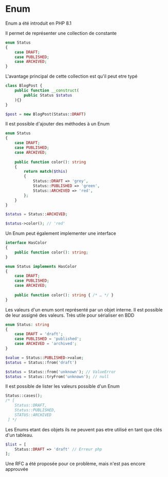 # Enum

Enum a été introduit en PHP 8.1

Il permet de représenter une collection de constante

```php
enum Status
{
    case DRAFT;
    case PUBLISHED;
    case ARCHIVED;
}
```

L'avantage principal de cette collection est qu'il peut etre typé

```php
class BlogPost {
    public function __construct(
        public Status $status
    ){}
}

$post = new BlogPost(Status::DRAFT)
```

Il est possible d'ajouter des méthodes à un Enum

```php
enum Status
{
    case DRAFT;
    case PUBLISHED;
    case ARCHIVED;
    
    public function color(): string
    {
        return match($this) 
        {
            Status::DRAFT => 'grey',   
            Status::PUBLISHED => 'green',   
            Status::ARCHIVED => 'red',   
        };
    }
}

$status = Status::ARCHIVED;

$status->color(); // 'red'
```

Un Enum peut également implementer une interface

```php
interface HasColor
{
    public function color(): string;
}

enum Status implements HasColor
{
    case DRAFT;
    case PUBLISHED;
    case ARCHIVED;
    
    public function color(): string { /* … */ }
}
```

Les valeurs d'un enum sont représenté par un objet 
interne. Il est possible de leur assigné des valeurs. Très
utile pour sérialiser en BDD

```php
enum Status: string
{
    case DRAFT = 'draft';
    case PUBLISHED = 'published';
    case ARCHIVED = 'archived';
}

$value = Status::PUBLISHED->value;
$status = Status::from('draft')

$status = Status::from('unknown'); // ValueError
$status = Status::tryFrom('unknown'); // null
```

Il est possible de lister les valeurs possible d'un Enum

```php
Status::cases();
/* [
    Status::DRAFT,
    Status::PUBLISHED,
    STATUS::ARCHIVED
 ] */
```

Les Enums etant des objets ils ne peuvent pas etre utilisé en tant que clés d'un tableau.

```php
$list = [
    Status::DRAFT => 'draft' // Erreur php
];
```

Une RFC a été proposée pour ce problème, mais n'est pas encore approuvée
